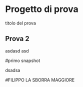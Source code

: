 # Progetto di prova

titolo del prova

## Prova 2

asdasd asd

#primo snapshot

dsadsa

#FILIPPO LA SBORRA MAGGIORE
